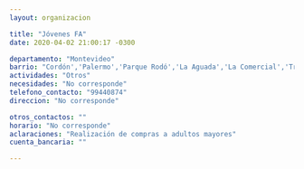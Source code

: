 ```yaml
---
layout: organizacion

title: "Jóvenes FA"
date: 2020-04-02 21:00:17 -0300

departamento: "Montevideo"
barrio: "Cordón','Palermo','Parque Rodó','La Aguada','La Comercial','Tres Cruces'"
actividades: "Otros"
necesidades: "No corresponde"
telefono_contacto: "99440874"
direccion: "No corresponde"

otros_contactos: ""
horario: "No corresponde"
aclaraciones: "Realización de compras a adultos mayores"
cuenta_bancaria: ""

---
```

